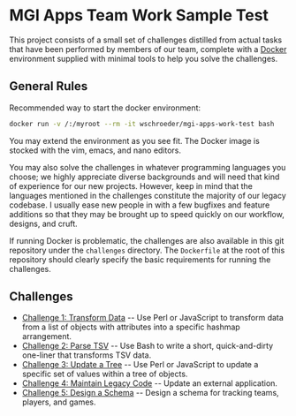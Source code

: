 # MGI Apps Team Work Sample Test

This project consists of a small set of challenges distilled from actual tasks
that have been performed by members of our team, complete with a
[Docker](https://www.docker.com/) environment supplied with minimal tools to
help you solve the challenges.


## General Rules

Recommended way to start the docker environment:

```bash
docker run -v /:/myroot --rm -it wschroeder/mgi-apps-work-test bash
```


You may extend the environment as you see fit.  The Docker image is stocked
with the vim, emacs, and nano editors.

You may also solve the challenges in whatever programming languages you
choose; we highly appreciate diverse backgrounds and will need that kind of
experience for our new projects.  However, keep in mind that the languages
mentioned in the challenges constitute the majority of our legacy codebase.  I
usually ease new people in with a few bugfixes and feature additions so that
they may be brought up to speed quickly on our workflow, designs, and cruft.

If running Docker is problematic, the challenges are also available in this
git repository under the `challenges` directory.  The `Dockerfile` at the root
of this repository should clearly specify the basic requirements for running
the challenges.


## Challenges

* [Challenge 1: Transform Data](challenges/challenge1/README.md) --
  Use Perl or JavaScript to transform data from a list of objects with
  attributes into a specific hashmap arrangement.
* [Challenge 2: Parse TSV](challenges/challenge2/README.md) --
  Use Bash to write a short, quick-and-dirty one-liner that transforms TSV data.
* [Challenge 3: Update a Tree](challenges/challenge3/README.md) --
  Use Perl or JavaScript to update a specific set of values within a tree of objects.
* [Challenge 4: Maintain Legacy Code](challenges/challenge4/README.md) --
  Update an external application.
* [Challenge 5: Design a Schema](challenges/challenge5/README.md) --
  Design a schema for tracking teams, players, and games.

